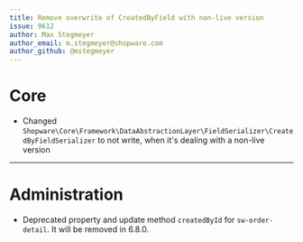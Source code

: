 ```yaml
---
title: Remove overwrite of CreatedByField with non-live version
issue: 9612
author: Max Stegmeyer
author_email: m.stegmeyer@shopware.com
author_github: @mstegmeyer
---
```

# Core
* Changed `Shopware\Core\Framework\DataAbstractionLayer\FieldSerializer\CreatedByFieldSerializer` to not write, when it's dealing with a non-live version
___
# Administration
* Deprecated property and update method `createdById` for `sw-order-detail`. It will be removed in 6.8.0.
